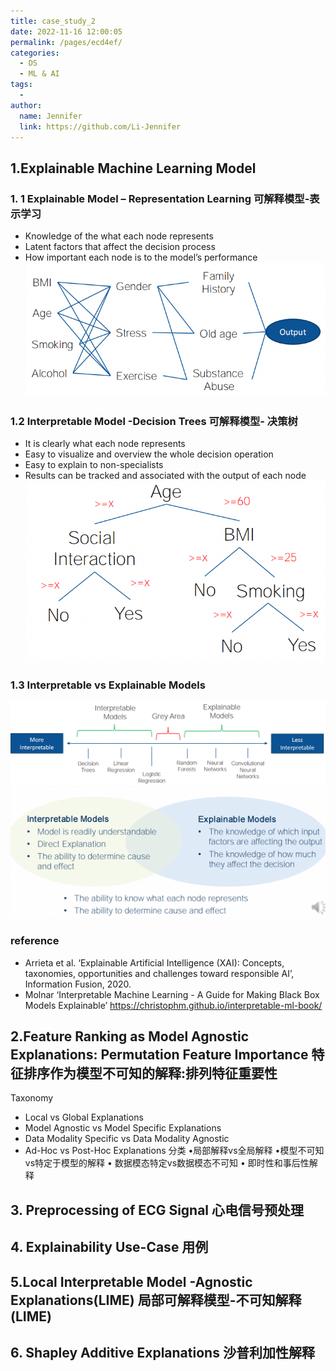 ```yaml
---
title: case_study_2
date: 2022-11-16 12:00:05
permalink: /pages/ecd4ef/
categories:
  - DS
  - ML & AI
tags:
  - 
author: 
  name: Jennifer
  link: https://github.com/Li-Jennifer
---
```

## 1.Explainable Machine Learning Model
### 1. 1 Explainable Model – Representation Learning  可解释模型-表示学习
- Knowledge of the what each node represents
- Latent factors that affect the decision process
- How important each node is to the model’s performance
![](../../img/ml_explainable_model.png)
### 1.2 Interpretable Model -Decision Trees  可解释模型- 决策树
- It is clearly what each node represents
- Easy to visualize and overview the whole decision operation
- Easy to explain to non-specialists
- Results can be tracked and associated with the output of each node
![](../../img/ml_decision_tree.png)
### 1.3 Interpretable vs Explainable Models
![](../../img/ml_inter_explain.png)![](../../img/ml_inter_expl_2.png)
### reference
- Arrieta et al. ‘Explainable Artificial Intelligence (XAI): Concepts, taxonomies, opportunities and challenges toward responsible AI’, Information Fusion, 2020. 
- Molnar ‘Interpretable Machine Learning - A Guide for Making Black Box Models Explainable’ https://christophm.github.io/interpretable-ml-book/
## 2.Feature Ranking as Model Agnostic Explanations: Permutation Feature Importance 特征排序作为模型不可知的解释:排列特征重要性
Taxonomy 
- Local vs Global Explanations 
- Model Agnostic vs Model Specific Explanations 
- Data Modality Specific vs Data Modality Agnostic 
- Ad-Hoc vs Post-Hoc Explanations
分类
•局部解释vs全局解释
•模型不可知vs特定于模型的解释
• 数据模态特定vs数据模态不可知
• 即时性和事后性解释

## 3. Preprocessing of ECG Signal 心电信号预处理
## 4. Explainability Use-Case 用例
## 5.Local Interpretable Model -Agnostic Explanations(LIME) 局部可解释模型-不可知解释(LIME)
## 6. Shapley Additive Explanations 沙普利加性解释

